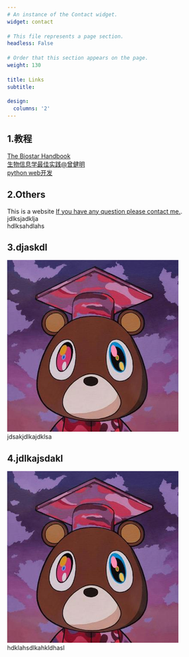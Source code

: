 ```yaml
---
# An instance of the Contact widget.
widget: contact

# This file represents a page section.
headless: False

# Order that this section appears on the page.
weight: 130

title: Links
subtitle: 

design:
  columns: '2'
---
```

## 1.教程
[The Biostar Handbook ](https://www.biostarhandbook.com)  
[生物信息学最佳实践@曾健明 ](http://www.biotrainee.com/jmzeng/book/basic/)  
[python web开发 ](https://developer.mozilla.org/zh-CN/docs/Learn/Getting_started_with_the_web)  
## 2.Others
This is a website [If you have any question please contact me.](https://www.apple.com).  
jdlksjadklja  
hdlksahdlahs
## 3.djaskdl
![Aaron Swartz](https://github.com/Bowen999/B0W3N/blob/main/images/tn.png)  
jdsakjdlkajdklsa
## 4.jdlkajsdakl
![Aaron Swartz](https://github.com/Bowen999/B0W3N/blob/main/images/tn.png)  
hdklahsdlkahkldhasl
